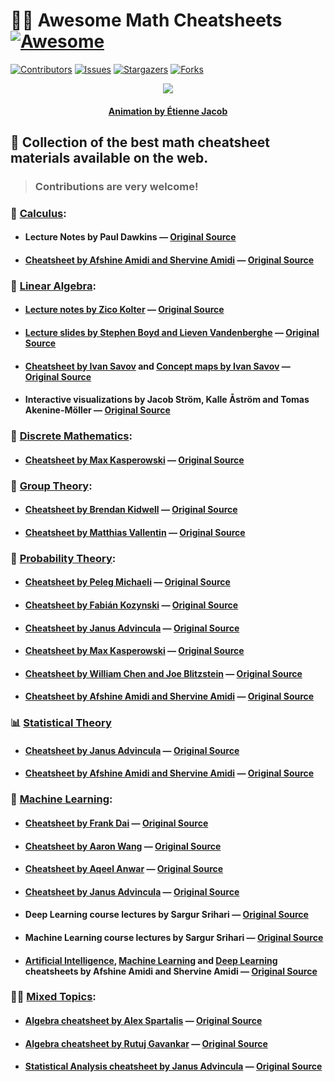 # :man_teacher: **Awesome Math Cheatsheets** [![Awesome](https://cdn.rawgit.com/sindresorhus/awesome/d7305f38d29fed78fa85652e3a63e154dd8e8829/media/badge.svg)](https://github.com/sindresorhus/awesome)

[![Contributors][contributors-shield]][contributors-url]
[![Issues][issues-shield]][issues-url]
[![Stargazers][stars-shield]][stars-url]
[![Forks][forks-shield]][forks-url]

<p align="center">
    <img src="https://bleuje.github.io/gifset/2020/gifs/2020_16_threetrees.gif">
</p>

<h4 align="center"> 
    <p><a href="https://twitter.com/etiennejcb/">Animation by Étienne Jacob</a></p>
</h4>

## :scroll: Collection of the best math cheatsheet materials available on the web.

> ### Contributions are very welcome!


### :milky_way: [Calculus](https://github.com/geotrush/Awesome-Math-Cheatsheets/blob/master/Calculus):

- #### Lecture Notes by Paul Dawkins — [Original Source](https://tutorial.math.lamar.edu/)

- #### [Cheatsheet by Afshine Amidi and Shervine Amidi](https://github.com/geotrush/Awesome-Math-Cheatsheets/blob/master/Calculus/amidi_twins.pdf) — [Original Source](https://github.com/shervinea/stanford-cme-102-ordinary-differential-equations)


### :mechanical_arm: [Linear Algebra](https://github.com/geotrush/Awesome-Math-Cheatsheets/blob/master/Linear-Algebra):

- #### [Lecture notes by Zico Kolter](https://github.com/geotrush/Awesome-Math-Cheatsheets/blob/master/Linear-Algebra/kolter.pdf) — [Original Source](http://cs229.stanford.edu/notes2020fall/notes2020fall/linalg2.pdf)

- #### [Lecture slides by Stephen Boyd and Lieven Vandenberghe](https://github.com/geotrush/Awesome-Math-Cheatsheets/blob/master/Linear-Algebra/boyd_and_vandenberghe.pdf) — [Original Source](http://vmls-book.stanford.edu/)

- #### [Cheatsheet by Ivan Savov](https://github.com/geotrush/Awesome-Math-Cheatsheets/blob/master/Linear-Algebra/savov_cheatsheet.pdf) and [Concept maps by Ivan Savov](https://github.com/geotrush/Awesome-Math-Cheatsheets/blob/master/Linear-Algebra/savov_concept_maps.pdf) — [Original Source](https://minireference.com/)

- #### Interactive visualizations by Jacob Ström, Kalle Åström and Tomas Akenine-Möller — [Original Source](http://immersivemath.com/ila/tableofcontents.html)


### :diamond_shape_with_a_dot_inside: [Discrete Mathematics](https://github.com/geotrush/Awesome-Math-Cheatsheets/blob/master/Discrete-Mathematics):

- #### [Cheatsheet by Max Kasperowski](https://github.com/geotrush/Awesome-Math-Cheatsheets/blob/master/Discrete-Mathematics/kasperowski.pdf) — [Original Source](https://github.com/Eddykasp/maths-cheatsheets)


### :ring: [Group Theory](https://github.com/geotrush/Awesome-Math-Cheatsheets/blob/master/Group-Theory):

- #### [Cheatsheet by Brendan Kidwell](https://github.com/geotrush/Awesome-Math-Cheatsheets/blob/master/Group-Theory/kidwell.pdf) — [Original Source](https://www.glump.net/content/abstract_algebra_cheat/index.pdf)

- #### [Cheatsheet by Matthias Vallentin](https://github.com/geotrush/Awesome-Math-Cheatsheets/blob/master/Group-Theory/vallentin.pdf) — [Original Source](https://github.com/mavam/abstract-algebra-cheatsheet)


### :game_die: [Probability Theory](https://github.com/geotrush/Awesome-Math-Cheatsheets/blob/master/Probability-Theory):

- #### [Cheatsheet by Peleg Michaeli](https://github.com/geotrush/Awesome-Math-Cheatsheets/blob/master/Probability-Theory/michaeli.pdf) — [Original Source](https://web.cs.elte.hu/~mesti/valszam/kepletek)

- #### [Cheatsheet by Fabián Kozynski](https://github.com/geotrush/Awesome-Math-Cheatsheets/blob/master/Probability-Theory/kozynski.pdf) — [Original Source](https://github.com/mitx-data-science/6.431x)

- #### [Cheatsheet by Janus Advincula](https://github.com/geotrush/Awesome-Math-Cheatsheets/blob/master/Probability-Theory/advincula.pdf) — [Original Source](https://github.com/mynameisjanus/6431xProbability)

- #### [Cheatsheet by Max Kasperowski](https://github.com/geotrush/Awesome-Math-Cheatsheets/blob/master/Probability-Theory/chen_and_blitzstein.pdf) — [Original Source](https://github.com/wzchen/probability_cheatsheet)

- #### [Cheatsheet by William Chen and Joe Blitzstein](https://github.com/geotrush/Awesome-Math-Cheatsheets/blob/master/Probability-Theory/chen_and_blitzstein.pdf) — [Original Source](https://github.com/wzchen/probability_cheatsheet)

- #### [Cheatsheet by Afshine Amidi and Shervine Amidi](https://github.com/geotrush/Awesome-Math-Cheatsheets/blob/master/Probability-Theory/amidi_twins.pdf) — [Original Source](https://github.com/shervinea/stanford-cme-106-probability-and-statistics)


### :bar_chart: [Statistical Theory](https://github.com/geotrush/Awesome-Math-Cheatsheets/blob/master/Statistical-Theory)

- #### [Cheatsheet by Janus Advincula](https://github.com/geotrush/Awesome-Math-Cheatsheets/blob/master/Statistical-Theory/advincula.pdf) — [Original Source](https://github.com/mynameisjanus/186501xStatistics)

- #### [Cheatsheet by Afshine Amidi and Shervine Amidi](https://github.com/geotrush/Awesome-Math-Cheatsheets/blob/master/Statistical-Theory/amidi_twins.pdf) — [Original Source](https://github.com/shervinea/stanford-cme-106-probability-and-statistics)


### :robot: [Machine Learning](https://github.com/geotrush/Awesome-Math-Cheatsheets/blob/master/Machine-Learning):

- #### [Cheatsheet by Frank Dai](https://github.com/geotrush/Awesome-Math-Cheatsheets/blob/master/Machine-Learning/dai.pdf) — [Original Source](https://github.com/soulmachine/machine-learning-cheat-sheet)

- #### [Cheatsheet by Aaron Wang](https://github.com/geotrush/Awesome-Math-Cheatsheets/blob/master/Machine-Learning/wang.pdf) — [Original Source](https://github.com/aaronwangy/Data-Science-Cheatsheet)

- #### [Cheatsheet by Aqeel Anwar](https://github.com/geotrush/Awesome-Math-Cheatsheets/blob/master/Machine-Learning/anwar.pdf) — [Original Source](https://sites.google.com/view/datascience-cheat-sheets/machine-learning_1?authuser=0)

- #### [Cheatsheet by Janus Advincula](https://github.com/geotrush/Awesome-Math-Cheatsheets/blob/master/Machine-Learning/advincula.pdf) — [Original Source](https://github.com/mynameisjanus/686xMachineLearning)

- #### Deep Learning course lectures by Sargur Srihari — [Original Source](https://cedar.buffalo.edu/~srihari/CSE676/index.html)

- #### Machine Learning course lectures by Sargur Srihari — [Original Source](https://cedar.buffalo.edu/~srihari/CSE574/index.html)

- #### [Artificial Intelligence](https://github.com/geotrush/Awesome-Math-Cheatsheets/blob/master/Machine-Learning/amidi_twins_ai.pdf), [Machine Learning](https://github.com/geotrush/Awesome-Math-Cheatsheets/blob/master/Machine-Learning/amidi_twins_ml.pdf) and [Deep Learning](https://github.com/geotrush/Awesome-Math-Cheatsheets/blob/master/Machine-Learning/amidi_twins_dl.pdf) cheatsheets by Afshine Amidi and Shervine Amidi — [Original Source](https://github.com/afshinea)


### :man_juggling: [Mixed Topics](https://github.com/geotrush/Awesome-Math-Cheatsheets/blob/master/Mixed-Topics):

- #### [Algebra cheatsheet by Alex Spartalis](https://github.com/geotrush/Awesome-Math-Cheatsheets/blob/master/Mixed-Topics/spartalis.pdf) — [Original Source](http://www.alexspartalis.com/uploads/3/5/9/8/3598073/all_in_one_cheat_sheet_v2.6_web.pdf)

- #### [Algebra cheatsheet by Rutuj Gavankar](https://github.com/geotrush/Awesome-Math-Cheatsheets/blob/master/Mixed-Topics/gavankar.pdf) — [Original Source](https://github.com/rutujsg/math_cheat_sheet)

- #### [Statistical Analysis cheatsheet by Janus Advincula](https://github.com/geotrush/Awesome-Math-Cheatsheets/blob/master/Mixed-Topics/advincula.pdf) — [Original Source](https://github.com/mynameisjanus/14310xDataAnalysis)


<!-- MARKDOWN LINKS -->
[contributors-shield]: https://img.shields.io/github/contributors/geotrush/Awesome-Math-Cheatsheets.svg?style=for-the-badge
[contributors-url]: https://github.com/geotrush/Awesome-Math-Cheatsheets/graphs/contributors
[issues-shield]: https://img.shields.io/github/issues/geotrush/Awesome-Math-Cheatsheets.svg?style=for-the-badge
[issues-url]: https://github.com/geotrush/Awesome-Math-Cheatsheets/issues
[stars-shield]: https://img.shields.io/github/stars/geotrush/Awesome-Math-Cheatsheets.svg?style=for-the-badge
[stars-url]: https://github.com/geotrush/Awesome-Math-Cheatsheets/stargazers
[forks-shield]: https://img.shields.io/github/forks/geotrush/Awesome-Math-Cheatsheets.svg?style=for-the-badge
[forks-url]: https://github.com/geotrush/Awesome-Math-Cheatsheets/network/members
